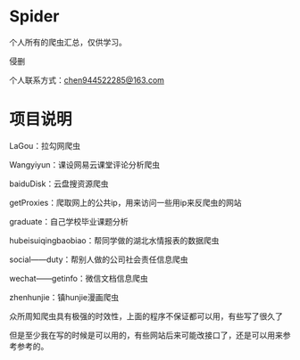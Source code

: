 # Spider
个人所有的爬虫汇总，仅供学习。

侵删


个人联系方式：chen944522285@163.com

# 项目说明

LaGou：拉勾网爬虫

Wangyiyun：课设网易云课堂评论分析爬虫

baiduDisk：云盘搜资源爬虫

getProxies：爬取网上的公共ip，用来访问一些用ip来反爬虫的网站

graduate：自己学校毕业课题分析

hubeisuiqingbaobiao：帮同学做的湖北水情报表的数据爬虫

social——duty：帮别人做的公司社会责任信息爬虫

wechat——getinfo：微信文档信息爬虫

zhenhunjie：镇hunjie漫画爬虫


众所周知爬虫具有极强的时效性，上面的程序不保证都可以用，有些写了很久了

但是至少我在写的时候是可以用的，有些网站后来可能改接口了，还是可以用来参考参考的。

